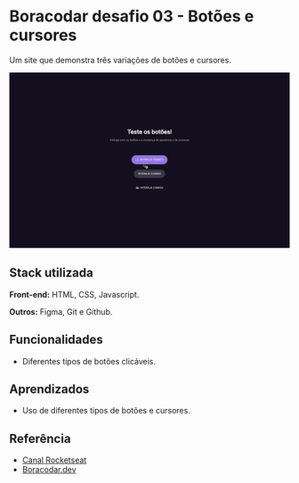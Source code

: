 # Boracodar desafio 03 - Botões e cursores

Um site que demonstra três variações de botões e cursores.

![App Screenshot](./.github/preview.png)

## Stack utilizada

**Front-end:** HTML, CSS, Javascript.

**Outros:** Figma, Git e Github.

## Funcionalidades

- Diferentes tipos de botões clicáveis.

## Aprendizados

- Uso de diferentes tipos de botões e cursores.

## Referência

- [Canal Rocketseat](https://www.youtube.com/rocketseat)
- [Boracodar.dev](https://www.rocketseat.com.br/boracodar)
